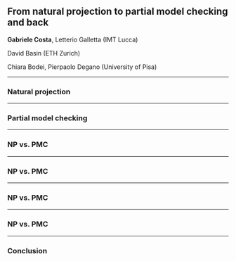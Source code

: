 ## From natural projection to partial model checking and back

__**Gabriele Costa**__, Letterio Galletta (IMT Lucca) 

David Basin (ETH Zurich)

Chiara Bodei, Pierpaolo Degano (University of Pisa) 

---

### Natural projection


---

### Partial model checking


---

### NP vs. PMC


---


### NP vs. PMC


---


### NP vs. PMC


---


### NP vs. PMC


---

### Conclusion
